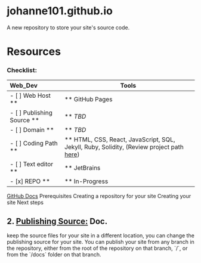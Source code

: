 # johanne101.github.io
A new repository to store your site's source code.


Resources 
=========
### Checklist:
Web_Dev | Tools
:-------| -----
- [ ] Web Host **|** GitHub Pages
- [ ] Publishing Source **|** *TBD*
- [ ] Domain **|** *TBD*
- [ ] Coding Path **|** HTML, CSS, React, JavaScript, SQL, Jekyll, Ruby, Solidity, (Review project path [here]())
- [ ] Text editor **|** JetBrains
- [x] REPO **|** In-Progress

[GitHub Docs](https://docs.github.com/en/pages/setting-up-a-github-pages-site-with-jekyll/creating-a-github-pages-site-with-jekyll)
Prerequisites
Creating a repository for your site
Creating your site
Next steps


## 2. [Publishing Source:](https://docs.github.com/en/pages/getting-started-with-github-pages/about-github-pages#publishing-sources-for-github-pages-sites) Doc.

<p>
  keep the source files for your site in a different location, you can change the publishing source for your site. You can publish your site from any branch in the repository, either from the root of the repository on that branch, `/`, or from the `/docs` folder on that branch.
  </p>
